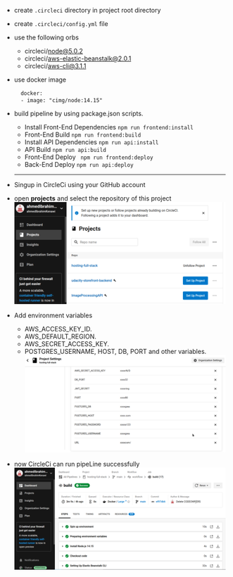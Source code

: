 - create `.circleci` directory in project root directory
- create `.circleci/config.yml` file
- use the following orbs
  - circleci/node@5.0.2
  - circleci/aws-elastic-beanstalk@2.0.1
  - circleci/aws-cli@3.1.1
- use docker image

  ```
    docker:
    - image: "cimg/node:14.15"
  ```

- build pipeline by using package.json scripts.
  - Install Front-End Dependencies `npm run frontend:install`
  - Front-End Build `npm run frontend:build`
  - Install API Dependencies `npm run api:install`
  - API Build `npm run api:build`
  - Front-End Deploy ` npm run frontend:deploy`
  - Back-End Deploy `npm run api:deploy`
  ***
- Singup in CircleCi using your GitHub account
- open **projects** and select the repository of this project
  ![CircleCi](./screenshoots/circleci/1.png)
- Add environment variables 
  - AWS_ACCESS_KEY_ID.
  - AWS_DEFAULT_REGION.
  - AWS_SECRET_ACCESS_KEY.
  - POSTGRES_USERNAME, HOST, DB, PORT and other variables.
  ![CircleCi](./screenshoots/circleci/2.png)

- now CircleCi can run pipeLine successfully
  ![CircleCi](./screenshoots/circleci/3.png)
